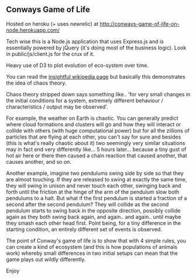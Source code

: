 Conways Game of Life
---

Hosted on heroku (+ uses newrelic) at http://conways-game-of-life-on-node.herokuapp.com/

Tech wise this is a Node.js application that uses Express.js and is essentially powered by jQuery (it's doing most of the business logic). Look in public/js/client.js for the crux of it.

Heavy use of D3 to plot evolution of eco-system over time. 

You can read the [insightful wikipedia page] but basically this demonstrates the idea of chaos theory.

Chaos theory stripped down says something like.. 'for very small changes in the initial conditions for a system, extremely different behaviour / characteristics / output may be observed'.

For example, the weather on Earth is chaotic. You can generally predict where cloud formations and clusters will go and how they will interact or collide with others (with huge computational power) but for all the zillions of particles that are flying at each other, you can't say for sure and besides (this is what's really chaotic about it) two seemingly very similar situations may in fact end very differently like... 5 hours later... because a tiny gust of hot air here or there then caused a chain reaction that caused another, that causes another, and so on.

Another example, imagine two pendulums swing side by side so that they are almost touching. If they are released to swing at exactly the same time, they will swing in unison and never touch each other, swinging back and forth until the friction at the hinge of the arm of the pendulum slow both pendulums to a halt. But what if the first pendulum is started a fraction of a second after the second pendulum? They will collide as the second pendulum starts to swing back in the opposite direction, possibly collide again as they both swing back again, and again.. and again.. until maybe they smash each other head first. Point being, for a tiny difference in the starting condition, an entirely different set of events is observed.

The point of Conway's game of life is to show that with 4 simple rules, you can create a kind of ecosystem (and this is how populations of animals work) whereby small differences in two initial setups can mean that the game plays out wildly differently.

Enjoy

  [insightful wikipedia page]: http://en.wikipedia.org/wiki/Conway's_Game_of_Life
